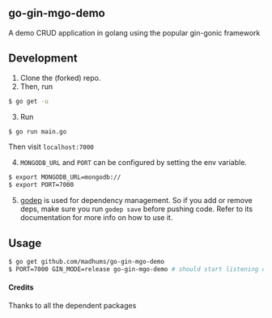 ## go-gin-mgo-demo

A demo CRUD application in golang using the popular gin-gonic framework

## Development

1. Clone the (forked) repo.
2. Then, run

  ```sh
  $ go get -u
  ```

3. Run

  ```sh
  $ go run main.go
  ```

  Then visit `localhost:7000`

4. `MONGODB_URL` and `PORT` can be configured by setting the env variable.

  ```sh
  $ export MONGODB_URL=mongodb://
  $ export PORT=7000
  ```
5. [godep](https://github.com/tools/godep) is used for dependency management. So if you add or remove deps, make sure you run `godep save` before pushing code. Refer to its documentation for more info on how to use it.

## Usage

```sh
$ go get github.com/madhums/go-gin-mgo-demo
$ PORT=7000 GIN_MODE=release go-gin-mgo-demo # should start listening on port 7000
```

#### Credits

Thanks to all the dependent packages
